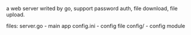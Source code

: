 a web server writed by go,
support password auth, file download, file upload.

files:
  server.go   - main app
  config.ini  - config file
  config/     - config module
